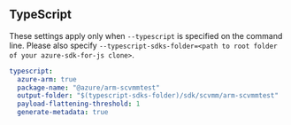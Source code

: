 ## TypeScript

These settings apply only when `--typescript` is specified on the command line.
Please also specify `--typescript-sdks-folder=<path to root folder of your azure-sdk-for-js clone>`.

```yaml $(typescript)
typescript:
  azure-arm: true
  package-name: "@azure/arm-scvmmtest"
  output-folder: "$(typescript-sdks-folder)/sdk/scvmm/arm-scvmmtest"
  payload-flattening-threshold: 1
  generate-metadata: true
```